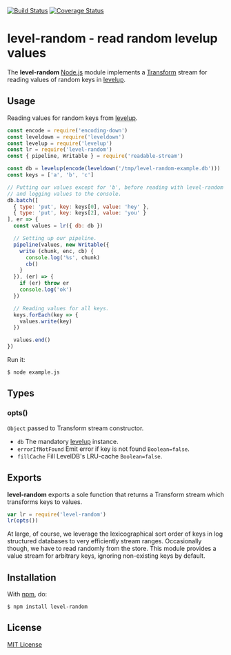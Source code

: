 [![Build Status](https://secure.travis-ci.org/michaelnisi/level-random.svg)](http://travis-ci.org/michaelnisi/level-random)
[![Coverage Status](https://coveralls.io/repos/github/michaelnisi/level-random/badge.svg?branch=master)](https://coveralls.io/github/michaelnisi/level-random?branch=master)

# level-random - read random levelup values

The **level-random** [Node.js](http://nodejs.org/) module implements a [Transform](http://nodejs.org/api/stream.html#stream_class_stream_transform_1) stream for reading values of random keys in [levelup](https://github.com/rvagg/node-levelup).

## Usage

Reading values for random keys from [levelup](https://github.com/rvagg/node-levelup).

```js
const encode = require('encoding-down')
const leveldown = require('leveldown')
const levelup = require('levelup')
const lr = require('level-random')
const { pipeline, Writable } = require('readable-stream')

const db = levelup(encode(leveldown('/tmp/level-random-example.db')))
const keys = ['a', 'b', 'c']

// Putting our values except for 'b', before reading with level-random
// and logging values to the console.
db.batch([
  { type: 'put', key: keys[0], value: 'hey' },
  { type: 'put', key: keys[2], value: 'you' }
], er => {
  const values = lr({ db: db })

  // Setting up our pipeline.
  pipeline(values, new Writable({
    write (chunk, enc, cb) {
      console.log('%s', chunk)
      cb()
    }
  }), (er) => {
    if (er) throw er
    console.log('ok')
  })

  // Reading values for all keys.
  keys.forEach(key => {
    values.write(key)
  })

  values.end()
})
```

Run it:

```
$ node example.js
```

## Types

### opts()

`Object` passed to Transform stream constructor.

- `db` The mandatory [levelup](https://github.com/rvagg/node-levelup) instance.
- `errorIfNotFound` Emit error if key is not found `Boolean=false`.
- `fillCache` Fill LevelDB's LRU-cache `Boolean=false`.

## Exports

**level-random** exports a sole function that returns a Transform stream which transforms keys to values.

```js
var lr = require('level-random')
lr(opts())
```

At large, of course, we leverage the lexicographical sort order of keys in log structured databases to very efficiently stream ranges. Occasionally though, we have to read randomly from the store. This module provides a value stream for arbitrary keys, ignoring non-existing keys by default.

## Installation

With [npm](https://npmjs.org/package/level-random), do:

```
$ npm install level-random
```

## License

[MIT License](https://github.com/michaelnisi/level-random/blob/master/LICENSE)
